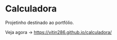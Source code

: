 # Calculadora

Projetinho destinado ao portfólio.

Veja agora -> https://vitin286.github.io/calculadora/

